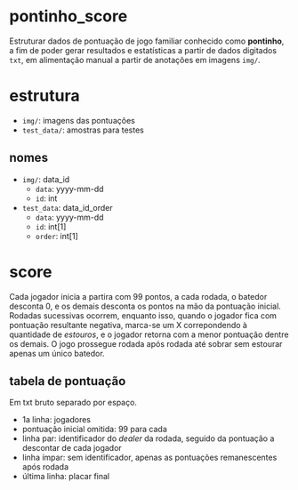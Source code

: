 # pontinho_score

Estruturar dados de pontuação de jogo familiar conhecido como **pontinho**, a fim de poder gerar resultados e estatísticas a partir de dados digitados `txt`, em alimentação manual a partir de anotações em imagens `img/`.

# estrutura

- `img/`: imagens das pontuações
- `test_data/`: amostras para testes

## nomes

- `img/`: data_id
  - `data`: yyyy-mm-dd
  - `id`: int
- `test_data`: data_id_order
  - `data`: yyyy-mm-dd
  - `id`: int[1]
  - `order`: int[1]

# score

Cada jogador inicia a partira com 99 pontos, a cada rodada, o batedor desconta 0, e os demais desconta os pontos na mão da pontuação inicial.
Rodadas sucessivas ocorrem, enquanto isso, quando o jogador fica com pontuação resultante negativa, marca-se um X correpondendo à quantidade de *estouros*, e o jogador retorna com a menor pontuação dentre os demais.
O jogo prossegue rodada após rodada até sobrar sem estourar apenas um único batedor.

## tabela de pontuação

Em txt bruto separado por espaço.
- 1a linha: jogadores
- pontuação inicial omitida: 99 para cada
- linha par: identificador do *dealer* da rodada, seguido da pontuação a descontar de cada jogador
- linha ímpar: sem identificador, apenas as pontuações remanescentes após rodada
- última linha: placar final
